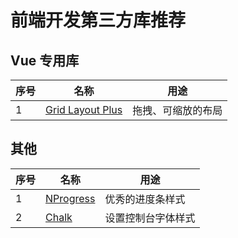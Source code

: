 # 前端开发第三方库推荐

## Vue 专用库

| 序号 | 名称                                                         | 用途               |
| ---- | ------------------------------------------------------------ | ------------------ |
| 1    | [Grid Layout Plus](https://grid-layout-plus.netlify.app/zh/) | 拖拽、可缩放的布局 |

## 其他

| 序号 | 名称                                               | 用途               |
| ---- | -------------------------------------------------- | ------------------ |
| 1    | [NProgress](https://github.com/rstacruz/nprogress) | 优秀的进度条样式   |
| 2    | [Chalk](https://github.com/chalk/chalk)            | 设置控制台字体样式 |
